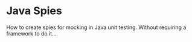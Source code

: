 # Java Spies

How to create spies for mocking in Java unit testing. Without requiring 
a framework to do it...